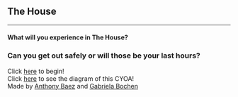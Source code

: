 ## The House
---
#### What will you experience in The House?
### Can you get out safely or will those be your last hours?

Click [here](home.md) to begin!  
Click [here](https://docs.google.com/drawings/d/12rHt60Nn3ZTj3MvUNJl4bN6z39mpu0BJi8e6Rhdhbb8/edit?usp=sharing) to see the diagram of this CYOA!  
Made by [Anthony Baez](https://github.com/anthonyb0634) and [Gabriela Bochen](https://github.com/gabrielab6582)

